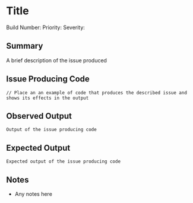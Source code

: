 # Title

Build Number:
Priority:
Severity:


## Summary
A brief description of the issue produced


## Issue Producing Code

```
// Place an an example of code that produces the described issue and shows its effects in the output
```

## Observed Output

```
Output of the issue producing code
```

## Expected Output

```
Expected output of the issue producing code
```


## Notes
* Any notes here
